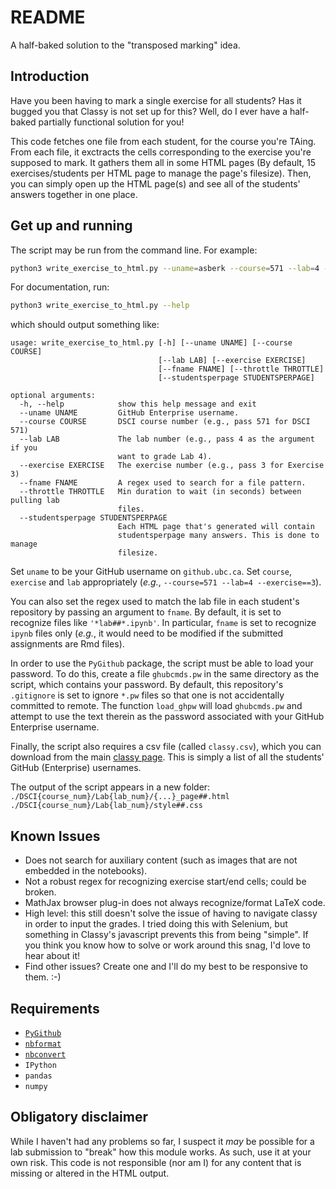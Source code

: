 # README

A half-baked solution to the "transposed marking" idea.

## Introduction

Have you been having to mark a single exercise for all students? Has it bugged 
you that Classy is not set up for this? Well, do I ever have a half-baked 
partially functional solution for you!

This code fetches one file from each student, for the course you're TAing. From 
each file, it exctracts the cells corresponding to the exercise you're supposed 
to mark. It gathers them all in some HTML pages (By default, 15 
exercises/students per HTML page to manage the page's filesize). Then, you can 
simply open up the HTML page(s) and see all of the students' answers together
in one place.

## Get up and running

The script may be run from the command line. For example:

```bash
python3 write_exercise_to_html.py --uname=asberk --course=571 --lab=4 --exercise==3 --throttle=.75
```

For documentation, run:

```bash
python3 write_exercise_to_html.py --help
```

which should output something like:

```
usage: write_exercise_to_html.py [-h] [--uname UNAME] [--course COURSE]
                                 [--lab LAB] [--exercise EXERCISE]
                                 [--fname FNAME] [--throttle THROTTLE]
                                 [--studentsperpage STUDENTSPERPAGE]

optional arguments:
  -h, --help            show this help message and exit
  --uname UNAME         GitHub Enterprise username.
  --course COURSE       DSCI course number (e.g., pass 571 for DSCI 571)
  --lab LAB             The lab number (e.g., pass 4 as the argument if you
                        want to grade Lab 4).
  --exercise EXERCISE   The exercise number (e.g., pass 3 for Exercise 3)
  --fname FNAME         A regex used to search for a file pattern.
  --throttle THROTTLE   Min duration to wait (in seconds) between pulling lab
                        files.
  --studentsperpage STUDENTSPERPAGE
                        Each HTML page that's generated will contain
                        studentsperpage many answers. This is done to manage
                        filesize.
```

Set `uname` to be your GitHub username on `github.ubc.ca`. Set `course`,
`exercise` and `lab` appropriately (*e.g.*, 
`--course=571 --lab=4 --exercise==3`).

You can also set the regex used to match the lab file in each student's 
repository by passing an argument to `fname`. By default, it is set to 
recognize files like `'*lab##*.ipynb'`. In particular, `fname` is set to 
recognize `ipynb` files only (*e.g.*, it would need to be modified if the 
submitted assignments are Rmd files). 

In order to use the `PyGithub` package, the script must be able to load your 
password. To do this, create a file `ghubcmds.pw` in the same directory as the 
script, which contains your password. By default, this repository's `.gitignore` 
is set to ignore `*.pw` files so that one is not accidentally committed to 
remote. The function `load_ghpw` will load `ghubcmds.pw` and attempt to use the
text therein as the password associated with your GitHub Enterprise username.

Finally, the script also requires a csv file (called `classy.csv`), which you 
can download from the main [classy page](//mds1.cs.ubc.ca). This is simply a 
list of all the students' GitHub (Enterprise) usernames. 

The output of the script appears in a new folder:  
`./DSCI{course_num}/Lab{lab_num}/{...}_page##.html`  
`./DSCI{course_num}/Lab{lab_num}/style##.css`

## Known Issues

* Does not search for auxiliary content (such as images that are not embedded
  in the notebooks). 
* Not a robust regex for recognizing exercise start/end cells; could be broken. 
* MathJax browser plug-in does not always recognize/format LaTeX code. 
* High level: this still doesn't solve the issue of having to navigate classy 
  in order to input the grades. I tried doing this with Selenium, but something
  in Classy's javascript prevents this from being "simple". If you think you 
  know how to solve or work around this snag, I'd love to hear about it!
* Find other issues? Create one and I'll do my best to be responsive to them. :-)

## Requirements

* [`PyGithub`](https://github.com/PyGithub/PyGithub)
* [`nbformat`](https://github.com/jupyter/nbformat)
* [`nbconvert`](https://github.com/jupyter/nbconvert)
* `IPython` 
* `pandas`
* `numpy`

## Obligatory disclaimer

While I haven't had any problems so far, I suspect it *may* be possible for a 
lab submission to "break" how this module works. As such, use it at your own 
risk. This code is not responsible (nor am I) for any content that is 
missing or altered in the HTML output. 